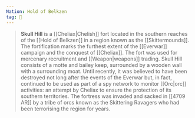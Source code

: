 ```yaml
---
Nation: Hold of Belkzen
tag: 🏰
---
```

> **Skull Hill** is a [[Cheliax|Chelish]] fort located in the southern reaches of the [[Hold of Belkzen]] in a region known as the [[Skittermounds]].
> The fortification marks the furthest extent of the [[Everwar]] campaign and the conquest of [[Cheliax]]. The fort was used for mercenary recruitment and [[Weapon|weapons]] trading. Skull Hill consists of a motte and bailey keep, surrounded by a wooden wall with a surrounding moat.
> Until recently, it was believed to have been destroyed not long after the events of the Everwar but, in fact, continued to be used as part of a spy network to monitor [[Orc|orc]] activities: an attempt by Cheliax to ensure the protection of its southern territories.
> The fortress was invaded and sacked in [[4709 AR]] by a tribe of orcs known as the Skittering Ravagers who had been terrorising the region for years.








